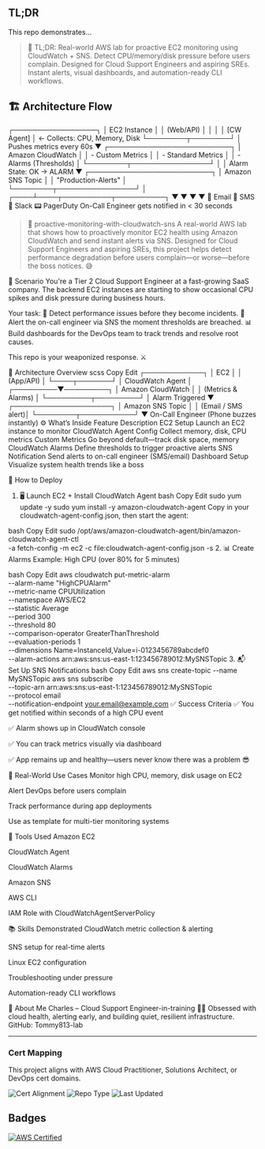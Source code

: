 ## TL;DR
This repo demonstrates...

> 🚨 TL;DR: Real-world AWS lab for proactive EC2 monitoring using CloudWatch + SNS. Detect CPU/memory/disk pressure before users complain. Designed for Cloud Support Engineers and aspiring SREs. Instant alerts, visual dashboards, and automation-ready CLI workflows.

## 🏗️ Architecture Flow
┌─────────────────┐ │   EC2 Instance  │ │   (Web/API)     │ │                 │ │  [CW Agent]     │ ← Collects: CPU, Memory, Disk └────────┬────────┘ │ Pushes metrics every 60s ▼ ┌─────────────────────────┐ │  Amazon CloudWatch      │ │  - Custom Metrics       │ │  - Standard Metrics     │ │  - Alarms (Thresholds)  │ └────────┬────────────────┘ │ │ Alarm State: OK → ALARM ▼ ┌─────────────────────────┐ │  Amazon SNS Topic       │ │  "Production-Alerts"    │ └────────┬────────────────┘ │ ┌────┴────┬──────────┬──────────┐ ▼         ▼          ▼          ▼ 📧 Email  📱 SMS   💬 Slack  📟 PagerDuty
On-Call Engineer gets notified in < 30 seconds
> 🚨 proactive-monitoring-with-cloudwatch-sns
A real-world AWS lab that shows how to proactively monitor EC2 health using Amazon CloudWatch and send instant alerts via SNS. Designed for Cloud Support Engineers and aspiring SREs, this project helps detect performance degradation before users complain—or worse—before the boss notices. 😅

📘 Scenario
You're a Tier 2 Cloud Support Engineer at a fast-growing SaaS company.
The backend EC2 instances are starting to show occasional CPU spikes and disk pressure during business hours.

Your task:
🛑 Detect performance issues before they become incidents.
🔔 Alert the on-call engineer via SNS the moment thresholds are breached.
📊 Build dashboards for the DevOps team to track trends and resolve root causes.

This repo is your weaponized response. ⚔️

🧱 Architecture Overview
scss
Copy
Edit
             ┌────────────┐
             │   EC2      │
             │ (App/API)  │
             └────┬───────┘
                  │
           CloudWatch Agent
                  │
        ┌─────────▼─────────┐
        │   Amazon CloudWatch │
        │  (Metrics & Alarms) │
        └─────────┬─────────┘
                  │ Alarm Triggered
                  ▼
         ┌────────────────────┐
         │ Amazon SNS Topic   │
         │ (Email / SMS alert)│
         └────────┬───────────┘
                  ▼
           On-Call Engineer
         (Phone buzzes instantly)
⚙️ What’s Inside
Feature	Description
EC2 Setup	Launch an EC2 instance to monitor
CloudWatch Agent Config	Collect memory, disk, CPU metrics
Custom Metrics	Go beyond default—track disk space, memory
CloudWatch Alarms	Define thresholds to trigger proactive alerts
SNS Notification	Send alerts to on-call engineer (SMS/email)
Dashboard Setup	Visualize system health trends like a boss

🚀 How to Deploy
1. 🖥️ Launch EC2 + Install CloudWatch Agent
bash
Copy
Edit
sudo yum update -y
sudo yum install -y amazon-cloudwatch-agent
Copy in your cloudwatch-agent-config.json, then start the agent:

bash
Copy
Edit
sudo /opt/aws/amazon-cloudwatch-agent/bin/amazon-cloudwatch-agent-ctl \
 -a fetch-config -m ec2 -c file:cloudwatch-agent-config.json -s
2. 📊 Create Alarms
Example: High CPU (over 80% for 5 minutes)

bash
Copy
Edit
aws cloudwatch put-metric-alarm \
 --alarm-name "HighCPUAlarm" \
 --metric-name CPUUtilization \
 --namespace AWS/EC2 \
 --statistic Average \
 --period 300 \
 --threshold 80 \
 --comparison-operator GreaterThanThreshold \
 --evaluation-periods 1 \
 --dimensions Name=InstanceId,Value=i-0123456789abcdef0 \
 --alarm-actions arn:aws:sns:us-east-1:123456789012:MySNSTopic
3. 📬 Set Up SNS Notifications
bash
Copy
Edit
aws sns create-topic --name MySNSTopic
aws sns subscribe \
 --topic-arn arn:aws:sns:us-east-1:123456789012:MySNSTopic \
 --protocol email \
 --notification-endpoint your.email@example.com
✅ Success Criteria
✅ You get notified within seconds of a high CPU event

✅ Alarm shows up in CloudWatch console

✅ You can track metrics visually via dashboard

✅ App remains up and healthy—users never know there was a problem 😎

🧠 Real-World Use Cases
Monitor high CPU, memory, disk usage on EC2

Alert DevOps before users complain

Track performance during app deployments

Use as template for multi-tier monitoring systems

🧰 Tools Used
Amazon EC2

CloudWatch Agent

CloudWatch Alarms

Amazon SNS

AWS CLI

IAM Role with CloudWatchAgentServerPolicy

📚 Skills Demonstrated
CloudWatch metric collection & alerting

SNS setup for real-time alerts

Linux EC2 configuration

Troubleshooting under pressure

Automation-ready CLI workflows

💼 About Me
Charles – Cloud Support Engineer-in-training 🧑‍💻
Obsessed with cloud health, alerting early, and building quiet, resilient infrastructure.
GitHub: Tommy813-lab

---


### Cert Mapping
This project aligns with AWS Cloud Practitioner, Solutions Architect, or DevOps cert domains.

<!-- Badges -->
![Cert Alignment](https://img.shields.io/badge/cert-AWS-blue)
![Repo Type](https://img.shields.io/badge/type-Infrastructure-green)
![Last Updated](https://img.shields.io/badge/updated-2025--09--30-orange)


## Badges
[![AWS Certified](https://img.shields.io/badge/AWS-Certified-blue)](https://aws.amazon.com/certification/)
